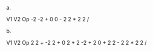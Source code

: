 a. 

V1 V2 Op
-2 -2 +
0  0  -
2  2  *
2  2  /

b.

V1 V2 Op
2  2  +
-2 2  +
0  2  +
2  -2 +
2  0  +
2  2  -
2  2  *
2  2  /
